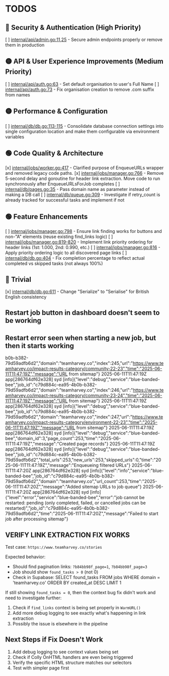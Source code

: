 # TODOS

## 🔴 Security & Authentication (High Priority)

[ ] [internal/api/admin.go:11,25](./internal/api/admin.go#L11) - Secure admin endpoints properly or remove them in production

## 🟡 API & User Experience Improvements (Medium Priority)

[ ] [internal/api/auth.go:63](./internal/api/auth.go#L63) - Set default organisation to user's Full Name
[ ] [internal/api/auth.go:73](./internal/api/auth.go#L73) - Fix organisation creation to remove .com suffix from names

## 🟡 Performance & Configuration

[ ] [internal/db/db.go:113-115](./internal/db/db.go#L113) - Consolidate database connection settings into single configuration location and make them configurable via environment variables

## 🟢 Code Quality & Architecture

[x] [internal/jobs/worker.go:417](./internal/jobs/worker.go#L417) - Clarified purpose of EnqueueURLs wrapper and removed legacy code paths.
[x] [internal/jobs/manager.go:766](./internal/jobs/manager.go#L766) - Remove 5-second delay and goroutine for header link extraction. Move code to run synchronously after EnqueueURLsForJob completes
[ ] [internal/db/pages.go:35](./internal/db/pages.go#L35) - Pass domain name as parameter instead of making a DB call
[ ] [internal/db/queue.go:309](./internal/db/queue.go#L309) - Investigate if retry_count is already tracked for successful tasks and implement if not

## 🟢 Feature Enhancements

[ ] [internal/jobs/manager.go:798](./internal/jobs/manager.go#L798) - Ensure link finding works for buttons and non-"A" elements (reuse existing find_links logic)
[ ] [internal/jobs/manager.go:819-820](./internal/jobs/manager.go#L819) - Implement link priority ordering for header links (1st: 1.000, 2nd: 0.990, etc.)
[ ] [internal/jobs/manager.go:816](./internal/jobs/manager.go#L816) - Apply priority ordering logic to all discovered page links
[ ] [internal/db/db.go:404](./internal/db/db.go#L404) - Fix completion percentage to reflect actual completed vs skipped tasks (not always 100%)

## 🔵 Trivial

[x] [internal/db/db.go:611](./internal/db/db.go#L611) - Change "Serialize" to "Serialise" for British English consistency

## Restart job button in dashboard doesn't seem to be working

## Restart error seen when starting a new job, but then it starts working

b0b-b382-79d59adfb6d2","domain":"teamharvey.co","index":245,"url":"https://www.teamharvey.co/impact-results-category/community-22-23","time":"2025-06-11T11:47:19Z","message":"URL from sitemap"}
2025-06-11T11:47:19Z app[286764df62e328] syd [info]{"level":"debug","service":"blue-banded-bee","job_id":"c79d884c-ea95-4b0b-b382-79d59adfb6d2","domain":"teamharvey.co","index":246,"url":"https://www.teamharvey.co/impact-results-category/community-23-24","time":"2025-06-11T11:47:19Z","message":"URL from sitemap"}
2025-06-11T11:47:19Z app[286764df62e328] syd [info]{"level":"debug","service":"blue-banded-bee","job_id":"c79d884c-ea95-4b0b-b382-79d59adfb6d2","domain":"teamharvey.co","index":247,"url":"https://www.teamharvey.co/impact-results-category/environment-22-23","time":"2025-06-11T11:47:19Z","message":"URL from sitemap"}
2025-06-11T11:47:19Z app[286764df62e328] syd [info]{"level":"debug","service":"blue-banded-bee","domain_id":3,"page_count":253,"time":"2025-06-11T11:47:19Z","message":"Created page records"}
2025-06-11T11:47:19Z app[286764df62e328] syd [info]{"level":"debug","service":"blue-banded-bee","job_id":"c79d884c-ea95-4b0b-b382-79d59adfb6d2","total_urls":253,"new_urls":253,"skipped_urls":0,"time":"2025-06-11T11:47:19Z","message":"Enqueueing filtered URLs"}
2025-06-11T11:47:20Z app[286764df62e328] syd [info]{"level":"info","service":"blue-banded-bee","job_id":"c79d884c-ea95-4b0b-b382-79d59adfb6d2","domain":"teamharvey.co","url_count":253,"time":"2025-06-11T11:47:20Z","message":"Added sitemap URLs to job queue"}
2025-06-11T11:47:20Z app[286764df62e328] syd [info]{"level":"error","service":"blue-banded-bee","error":"job cannot be restarted: pending (only completed, failed, or cancelled jobs can be restarted)","job_id":"c79d884c-ea95-4b0b-b382-79d59adfb6d2","time":"2025-06-11T11:47:20Z","message":"Failed to start job after processing sitemap"}

## VERIFY LINK EXTRACTION FIX WORKS

Test case: `https://www.teamharvey.co/stories`

Expected behavior:

- Should find pagination links: `?b84bb98f_page=1`, `?b84bb98f_page=3`
- Job should show `found_tasks > 0` (not 0)
- Check in Supabase: SELECT found_tasks FROM jobs WHERE domain = 'teamharvey.co' ORDER BY created_at DESC LIMIT 1

If still showing `found_tasks = 0`, then the context bug fix didn't work and need to investigate further:

1. Check if `find_links` context is being set properly in `WarmURL()`
2. Add more debug logging to see exactly what's happening in link extraction
3. Possibly the issue is elsewhere in the pipeline

## Next Steps if Fix Doesn't Work

1. Add debug logging to see context values being set
2. Check if Colly OnHTML handlers are even being triggered
3. Verify the specific HTML structure matches our selectors
4. Test with simpler page first
